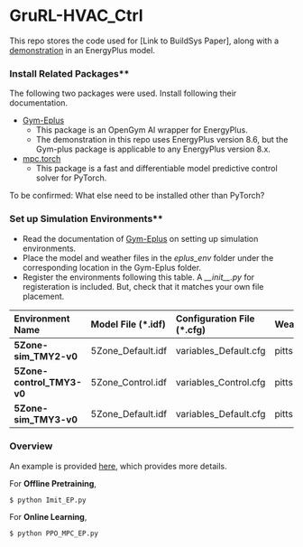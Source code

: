 # GruRL-HVAC_Ctrl
This repo stores the code used for [Link to BuildSys Paper], along with a [demonstration](agent/Demo.ipynb) in an EnergyPlus model. 

### Install Related Packages** 
The following two packages were used. Install following their documentation.    
- [Gym-Eplus](https://github.com/zhangzhizza/Gym-Eplus)
    - This package is an OpenGym AI wrapper for EnergyPlus. 
    - The demonstration in this repo uses EnergyPlus version 8.6, but the Gym-plus package is applicable to any EnergyPlus version 8.x.  
- [mpc.torch](https://github.com/locuslab/mpc.pytorch)
    - This package is a fast and differentiable model predictive control solver for PyTorch.

To be confirmed: What else need to be installed other than PyTorch?

### Set up Simulation Environments**
- Read the documentation of [Gym-Eplus](https://github.com/zhangzhizza/Gym-Eplus) on setting up simulation environments. 
- Place the model and weather files in the *eplus_env* folder under the corresponding location in the Gym-Eplus folder. 
- Register the environments following this table. A *\_\_init\_\_.py* for registeration is included. But, check that it matches your own file placement. 
 
| **Environment Name** |**Model File (\*.idf)**|**Configuration File (\*.cfg)**|**Weather File (\*.epw)**| 
|:----------------|:---------------|:--------|:-----------|
|**5Zone-sim_TMY2-v0**|5Zone_Default.idf|variables_Default.cfg|pittsburgh_TMY2.epw|
|**5Zone-control_TMY3-v0**|5Zone_Control.idf|variables_Control.cfg|pittsburgh_TMY3.epw|
| **5Zone-sim_TMY3-v0**   | 5Zone_Default.idf|variables_Default.cfg|pittsburgh_TMY3.epw|

### Overview
An example is provided [here](agent/Demo.ipynb), which provides more details. 
 
For **Offline Pretraining**, 
```
$ python Imit_EP.py
```

For **Online Learning**, 
```
$ python PPO_MPC_EP.py
``` 





